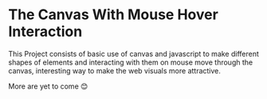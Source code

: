 # The Canvas With Mouse Hover Interaction

This Project consists of basic use of canvas and javascript to make different shapes of elements and interacting with them on mouse move through the canvas, interesting way to make the web visuals more attractive.

More are yet to come 😊
